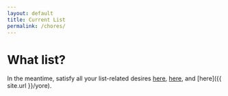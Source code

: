 ```yaml
---
layout: default
title: Current List
permalink: /chores/
---
```


# What list?

In the meantime, satisfy all your list-related desires [here](https://en.wikipedia.org/wiki/List_of_lists_of_lists), [here](https://youtu.be/nrsnN23tmUA), and [here]({{ site.url }}/yore).
